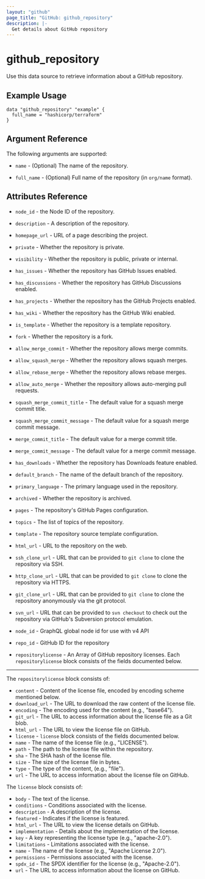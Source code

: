 ```yaml
---
layout: "github"
page_title: "GitHub: github_repository"
description: |-
  Get details about GitHub repository
---
```


# github_repository

Use this data source to retrieve information about a GitHub repository.

## Example Usage

```hcl
data "github_repository" "example" {
  full_name = "hashicorp/terraform"
}
```

## Argument Reference

The following arguments are supported:

* `name` - (Optional) The name of the repository.

* `full_name` - (Optional) Full name of the repository (in `org/name` format).

## Attributes Reference

* `node_id` - the Node ID of the repository.

* `description` - A description of the repository.

* `homepage_url` - URL of a page describing the project.

* `private` - Whether the repository is private.

* `visibility` - Whether the repository is public, private or internal.

* `has_issues` - Whether the repository has GitHub Issues enabled.

* `has_discussions` - Whether the repository has GitHub Discussions enabled.

* `has_projects` - Whether the repository has the GitHub Projects enabled.

* `has_wiki` - Whether the repository has the GitHub Wiki enabled.

* `is_template` - Whether the repository is a template repository.

* `fork` - Whether the repository is a fork.

* `allow_merge_commit` - Whether the repository allows merge commits.

* `allow_squash_merge` - Whether the repository allows squash merges.

* `allow_rebase_merge` - Whether the repository allows rebase merges.

* `allow_auto_merge` - Whether the repository allows auto-merging pull requests.

* `squash_merge_commit_title` - The default value for a squash merge commit title.

* `squash_merge_commit_message` - The default value for a squash merge commit message.

* `merge_commit_title` - The default value for a merge commit title.

* `merge_commit_message` - The default value for a merge commit message.

* `has_downloads` - Whether the repository has Downloads feature enabled.

* `default_branch` - The name of the default branch of the repository.

* `primary_language` - The primary language used in the repository.

* `archived` - Whether the repository is archived.

* `pages` - The repository's GitHub Pages configuration.

* `topics` - The list of topics of the repository.

* `template` - The repository source template configuration.

* `html_url` - URL to the repository on the web.

* `ssh_clone_url` - URL that can be provided to `git clone` to clone the repository via SSH.

* `http_clone_url` - URL that can be provided to `git clone` to clone the repository via HTTPS.

* `git_clone_url` - URL that can be provided to `git clone` to clone the repository anonymously via the git protocol.

* `svn_url` - URL that can be provided to `svn checkout` to check out the repository via GitHub's Subversion protocol emulation.

* `node_id` - GraphQL global node id for use with v4 API

* `repo_id` - GitHub ID for the repository

* `repositorylicense` - An Array of GitHub repository licenses. Each `repositorylicense` block consists of the fields documented below.

___

The `repositorylicense` block consists of:

* `content` - Content of the license file, encoded by encoding scheme mentioned below.
* `download_url` - The URL to download the raw content of the license file.
* `encoding` - The encoding used for the content (e.g., "base64").
* `git_url` - The URL to access information about the license file as a Git blob.
* `html_url` - The URL to view the license file on GitHub.
* `license` - `license` block consists of the fields documented below.
* `name` - The name of the license file (e.g., "LICENSE").
* `path` - The path to the license file within the repository.
* `sha` - The SHA hash of the license file.
* `size` - The size of the license file in bytes.
* `type` - The type of the content, (e.g., "file").
* `url` - The URL to access information about the license file on GitHub.

The `license` block consists of:

* `body` - The text of the license.
* `conditions` - Conditions associated with the license.
* `description` - A description of the license.
* `featured` - Indicates if the license is featured.
* `html_url` - The URL to view the license details on GitHub.
* `implementation` - Details about the implementation of the license.
* `key` - A key representing the license type (e.g., "apache-2.0").
* `limitations` - Limitations associated with the license.
* `name` - The name of the license (e.g., "Apache License 2.0").
* `permissions` - Permissions associated with the license.
* `spdx_id` - The SPDX identifier for the license (e.g., "Apache-2.0").
* `url` - The URL to access information about the license on GitHub.
